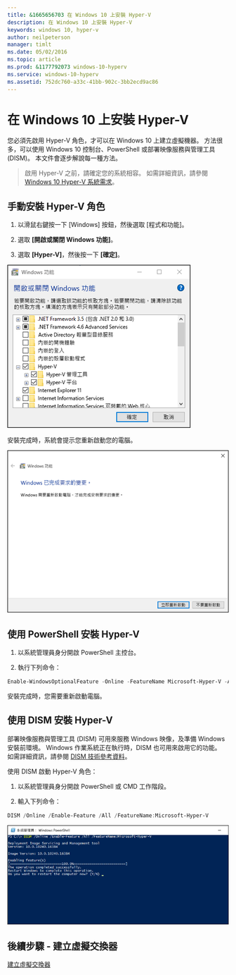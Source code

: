 ```yaml
---
title: &1665656703 在 Windows 10 上安裝 Hyper-V
description: 在 Windows 10 上安裝 Hyper-V
keywords: windows 10, hyper-v
author: neilpeterson
manager: timlt
ms.date: 05/02/2016
ms.topic: article
ms.prod: &1177792073 windows-10-hyperv
ms.service: windows-10-hyperv
ms.assetid: 752dc760-a33c-41bb-902c-3bb2ecd9ac86
---
```


# 在 Windows 10 上安裝 Hyper-V

您必須先啟用 Hyper-V 角色，才可以在 Windows 10 上建立虛擬機器。 方法很多，可以使用 Windows 10 控制台、PowerShell 或部署映像服務與管理工具 (DISM)。 本文件會逐步解說每一種方法。

> 啟用 Hyper-V 之前，請確定您的系統相容。 如需詳細資訊，請參閱 [Windows 10 Hyper-V 系統需求](https://msdn.microsoft.com/virtualization/hyperv_on_windows/quick_start/walkthrough_compatibility)。

## 手動安裝 Hyper-V 角色

1. 以滑鼠右鍵按一下 [Windows] 按鈕，然後選取 [程式和功能]。

2. 選取 **[開啟或關閉 Windows 功能]**。

3. 選取 **[Hyper-V]**，然後按一下 **[確定]**。

![](media/enable_role_upd.png)

安裝完成時，系統會提示您重新啟動您的電腦。

![](media/restart_upd.png)

## 使用 PowerShell 安裝 Hyper-V

1. 以系統管理員身分開啟 PowerShell 主控台。

2. 執行下列命令：

```powershell
Enable-WindowsOptionalFeature -Online -FeatureName Microsoft-Hyper-V -All
```
安裝完成時，您需要重新啟動電腦。

## 使用 DISM 安裝 Hyper-V

部署映像服務與管理工具 (DISM) 可用來服務 Windows 映像，及準備 Windows 安裝前環境。 Windows 作業系統正在執行時，DISM 也可用來啟用它的功能。 如需詳細資訊，請參閱 [DISM 技術參考資料](https://technet.microsoft.com/en-us/library/hh824821.aspx)。

使用 DISM 啟動 Hyper-V 角色：

1. 以系統管理員身分開啟 PowerShell 或 CMD 工作階段。

2. 輸入下列命令：

```powershell
DISM /Online /Enable-Feature /All /FeatureName:Microsoft-Hyper-V
```
![](media/dism_upd.png)


## 後續步驟 - 建立虛擬交換器

[建立虛擬交換器](walkthrough_virtual_switch.md)






<!--HONumber=May16_HO1-->


